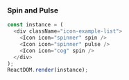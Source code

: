 ### Spin and Pulse

<!--start-code-->

```js
const instance = (
  <div className="icon-example-list">
    <Icon icon="spinner" spin />
    <Icon icon="spinner" pulse />
    <Icon icon="cog" spin />
  </div>
);
ReactDOM.render(instance);
```

<!--end-code-->
